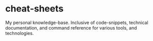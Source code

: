 # cheat-sheets
My personal knowledge-base. Inclusive of code-snippets, technical documentation, and command reference for various tools, and technologies. 
